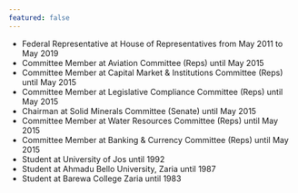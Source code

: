 ```yaml
---
featured: false
---
```

* Federal Representative at House of Representatives from May 2011 to May 2019
* Committee Member at Aviation Committee (Reps) until May 2015
* Committee Member at Capital Market & Institutions Committee (Reps) until May 2015
* Committee Member at Legislative Compliance Committee (Reps) until May 2015
* Chairman at Solid Minerals Committee (Senate) until May 2015
* Committee Member at Water Resources Committee (Reps) until May 2015
* Committee Member at Banking & Currency Committee (Reps) until May 2015
* Student at University of Jos until 1992
* Student at Ahmadu Bello University, Zaria until 1987
* Student at Barewa College Zaria until 1983


